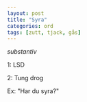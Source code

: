 ```yaml
---
layout: post
title: "Syra"
categories: ord
tags: [zutt, tjack, gås]
---
```


*substantiv*

1: LSD

2: Tung drog

Ex: "Har du syra?"







